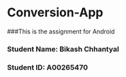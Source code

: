 # Conversion-App
###This is the assignment for Android
### Student Name: Bikash Chhantyal
### Student ID: A00265470
